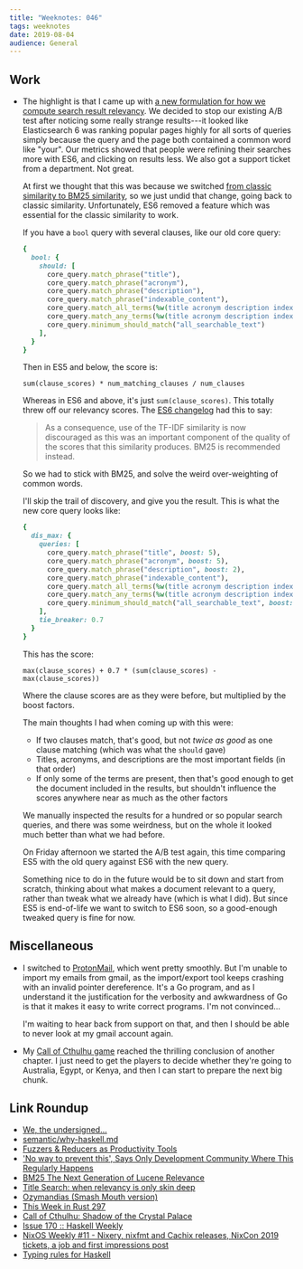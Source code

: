 ```yaml
---
title: "Weeknotes: 046"
tags: weeknotes
date: 2019-08-04
audience: General
---
```


## Work

- The highlight is that I came up with [a new formulation for how we
  compute search result relevancy][].  We decided to stop our existing
  A/B test after noticing some really strange results---it looked like
  Elasticsearch 6 was ranking popular pages highly for all sorts of
  queries simply because the query and the page both contained a
  common word like "your".  Our metrics showed that people were
  refining their searches more with ES6, and clicking on results less.
  We also got a support ticket from a department.  Not great.

  At first we thought that this was because we switched [from classic
  similarity to BM25 similarity][], so we just undid that change,
  going back to classic similarity.  Unfortunately, ES6 removed a
  feature which was essential for the classic similarity to work.

  If you have a `bool` query with several clauses, like our old core
  query:

  ```ruby
  {
    bool: {
      should: [
        core_query.match_phrase("title"),
        core_query.match_phrase("acronym"),
        core_query.match_phrase("description"),
        core_query.match_phrase("indexable_content"),
        core_query.match_all_terms(%w(title acronym description indexable_content)),
        core_query.match_any_terms(%w(title acronym description indexable_content)),
        core_query.minimum_should_match("all_searchable_text")
      ],
    }
  }
  ```

  Then in ES5 and below, the score is:

  ```
  sum(clause_scores) * num_matching_clauses / num_clauses
  ```

  Whereas in ES6 and above, it's just `sum(clause_scores)`.  This
  totally threw off our relevancy scores.  The [ES6 changelog][] had
  this to say:

  > As a consequence, use of the TF-IDF similarity is now discouraged
  > as this was an important component of the quality of the scores
  > that this similarity produces. BM25 is recommended instead.

  So we had to stick with BM25, and solve the weird over-weighting of
  common words.

  I'll skip the trail of discovery, and give you the result.  This is
  what the new core query looks like:

  ```ruby
  {
    dis_max: {
      queries: [
        core_query.match_phrase("title", boost: 5),
        core_query.match_phrase("acronym", boost: 5),
        core_query.match_phrase("description", boost: 2),
        core_query.match_phrase("indexable_content"),
        core_query.match_all_terms(%w(title acronym description indexable_content)),
        core_query.match_any_terms(%w(title acronym description indexable_content), boost: 0.2),
        core_query.minimum_should_match("all_searchable_text", boost: 0.2)
      ],
      tie_breaker: 0.7
    }
  }
  ```

  This has the score:

  ```
  max(clause_scores) + 0.7 * (sum(clause_scores) - max(clause_scores))
  ```

  Where the clause scores are as they were before, but multiplied by
  the boost factors.

  The main thoughts I had when coming up with this were:

  - If two clauses match, that's good, but not *twice as good* as one
    clause matching (which was what the `should` gave)
  - Titles, acronyms, and descriptions are the most important fields
    (in that order)
  - If only some of the terms are present, then that's good enough to
    get the document included in the results, but shouldn't influence
    the scores anywhere near as much as the other factors

  We manually inspected the results for a hundred or so popular search
  queries, and there was some weirdness, but on the whole it looked
  much better than what we had before.

  On Friday afternoon we started the A/B test again, this time
  comparing ES5 with the old query against ES6 with the new query.

  Something nice to do in the future would be to sit down and start
  from scratch, thinking about what makes a document relevant to a
  query, rather than tweak what we already have (which is what I did).
  But since ES5 is end-of-life we want to switch to ES6 soon, so a
  good-enough tweaked query is fine for now.

[a new formulation for how we compute search result relevancy]: https://github.com/alphagov/search-api/pull/1648
[from classic similarity to BM25 similarity]: https://www.elastic.co/guide/en/elasticsearch/reference/6.0/index-modules-similarity.html
[ES6 changelog]: https://www.elastic.co/guide/en/elasticsearch/reference/6.0/breaking_60_search_changes.html#_scoring_changes

## Miscellaneous

- I switched to [ProtonMail][], which went pretty smoothly.  But I'm
  unable to import my emails from gmail, as the import/export tool
  keeps crashing with an invalid pointer dereference.  It's a Go
  program, and as I understand it the justification for the verbosity
  and awkwardness of Go is that it makes it easy to write correct
  programs.  I'm not convinced...

  I'm waiting to hear back from support on that, and then I should be
  able to never look at my gmail account again.

- My [Call of Cthulhu game][] reached the thrilling conclusion of
  another chapter.  I just need to get the players to decide whether
  they're going to Australia, Egypt, or Kenya, and then I can start to
  prepare the next big chunk.

[ProtonMail]: https://protonmail.com/
[Call of Cthulhu game]: masks-of-nyarlathotep.html

## Link Roundup

- [We, the undersigned…](https://www.bbc.co.uk/news/extra/SZS0zzeSOh/Petitions)
- [semantic/why-haskell.md](https://github.com/github/semantic/blob/8f15669a99cf5f7ea0fe642f914896b1fed40376/docs/why-haskell.md)
- [Fuzzers & Reducers as Productivity Tools](https://kripken.github.io/blog/binaryen/2019/06/11/fuzz-reduce-productivity.html)
- ['No way to prevent this', Says Only Development Community Where This Regularly Happens](https://medium.com/@nimelrian/no-way-to-prevent-this-says-only-development-community-where-this-regularly-happens-8ef59e6836de)
- [BM25 The Next Generation of Lucene Relevance](https://opensourceconnections.com/blog/2015/10/16/bm25-the-next-generation-of-lucene-relevation/)
- [Title Search: when relevancy is only skin deep](https://opensourceconnections.com/blog/2014/12/08/title-search-when-relevancy-is-only-skin-deep/)
- [Ozymandias (Smash Mouth version)](https://twitter.com/PateraQuetzaI/status/1156300892733243392)
- [This Week in Rust 297](https://this-week-in-rust.org/blog/2019/07/30/this-week-in-rust-297/)
- [Call of Cthulhu: Shadow of the Crystal Palace](https://www.youtube.com/watch?v=0uhqZdJ8swQ)
- [Issue 170 :: Haskell Weekly](https://haskellweekly.news/issues/170.html)
- [NixOS Weekly #11 - Nixery, nixfmt and Cachix releases, NixCon 2019 tickets, a job and first impressions post](https://weekly.nixos.org/2019/11-nixery-nixfmt-and-cachix-releases-nixcon-2019-tickets-a-job-and-first-impressions-post.html)
- [Typing rules for Haskell](https://gitlab.haskell.org/rae/haskell)
